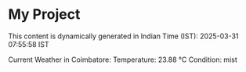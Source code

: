 # My Project

This content is dynamically generated in Indian Time (IST): 2025-03-31 07:55:58 IST


Current Weather in Coimbatore:
Temperature: 23.88 °C
Condition: mist
